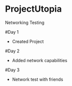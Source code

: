 # ProjectUtopia
Networking Testing


#Day 1
- Created Project

#Day 2
- Added network capabilities

#Day 3
- Network test with friends
